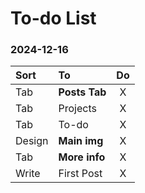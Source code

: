 # To-do List
### 2024-12-16
|Sort|To|Do|
|:-|:-|:-:|
|Tab|**Posts Tab**|X|
|Tab|Projects|X|
|Tab|To-do|X|
|Design|**Main img**|X|
|Tab|**More info**|X|
|Write|First Post|X|